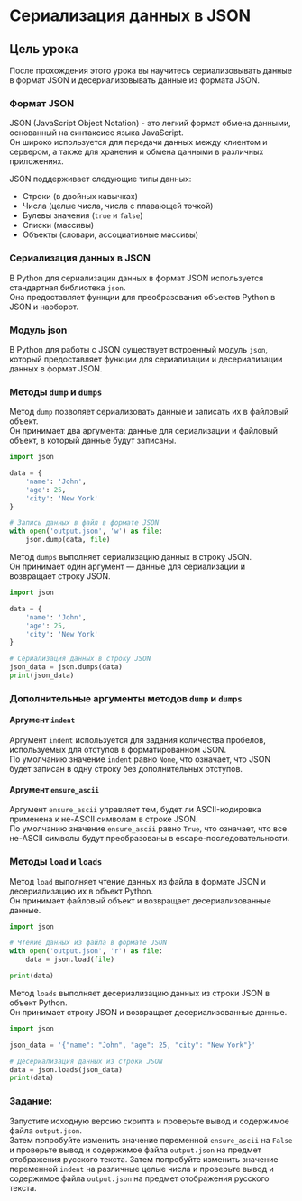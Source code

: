 # Сериализация данных в JSON

## Цель урока

После прохождения этого урока вы научитесь сериализовывать данные в формат JSON и десериализовывать данные из формата JSON.

### Формат JSON

JSON (JavaScript Object Notation) - это легкий формат обмена данными, основанный на синтаксисе языка JavaScript.  
Он широко используется для передачи данных между клиентом и сервером, а также для хранения и обмена данными в различных приложениях.

JSON поддерживает следующие типы данных:

- Строки (в двойных кавычках)
- Числа (целые числа, числа с плавающей точкой)
- Булевы значения (`true` и `false`)
- Списки (массивы)
- Объекты (словари, ассоциативные массивы)

### Сериализация данных в JSON

В Python для сериализации данных в формат JSON используется стандартная библиотека `json`.  
Она предоставляет функции для преобразования объектов Python в JSON и наоборот.

### Модуль json

В Python для работы с JSON существует встроенный модуль `json`, который предоставляет функции для сериализации и десериализации данных в формат JSON.

### Методы `dump` и `dumps`

Метод `dump` позволяет сериализовать данные и записать их в файловый объект.  
Он принимает два аргумента: данные для сериализации и файловый объект, в который данные будут записаны.

```python
import json

data = {
    'name': 'John',
    'age': 25,
    'city': 'New York'
}

# Запись данных в файл в формате JSON
with open('output.json', 'w') as file:
    json.dump(data, file)
```

Метод `dumps` выполняет сериализацию данных в строку JSON.  
Он принимает один аргумент — данные для сериализации и возвращает строку JSON.

```python
import json

data = {
    'name': 'John',
    'age': 25,
    'city': 'New York'
}

# Сериализация данных в строку JSON
json_data = json.dumps(data)
print(json_data)
```

### Дополнительные аргументы методов `dump` и `dumps`

#### Аргумент `indent`

Аргумент `indent` используется для задания количества пробелов, используемых для отступов в форматированном JSON.  
По умолчанию значение `indent` равно `None`, что означает, что JSON будет записан в одну строку без дополнительных отступов.

#### Аргумент `ensure_ascii`

Аргумент `ensure_ascii` управляет тем, будет ли ASCII-кодировка применена к не-ASCII символам в строке JSON.  
По умолчанию значение `ensure_ascii` равно `True`, что означает, что все не-ASCII символы будут преобразованы в escape-последовательности.

### Методы `load` и `loads`

Метод `load` выполняет чтение данных из файла в формате JSON и десериализацию их в объект Python.  
Он принимает файловый объект и возвращает десериализованные данные.

```python
import json

# Чтение данных из файла в формате JSON
with open('output.json', 'r') as file:
    data = json.load(file)

print(data)
```

Метод `loads` выполняет десериализацию данных из строки JSON в объект Python.  
Он принимает строку JSON и возвращает десериализованные данные.

```python
import json

json_data = '{"name": "John", "age": 25, "city": "New York"}'

# Десериализация данных из строки JSON
data = json.loads(json_data)
print(data)
```

### Задание:
Запустите исходную версию скрипта и проверьте вывод и содержимое файла `output.json`.  
Затем попробуйте изменить значение переменной `ensure_ascii` на `False` и проверьте вывод и содержимое файла `output.json` на предмет отображения русского текста.
Затем попробуйте изменить значение переменной `indent` на различные целые числа и проверьте вывод и содержимое файла `output.json` на предмет отображения русского текста.
